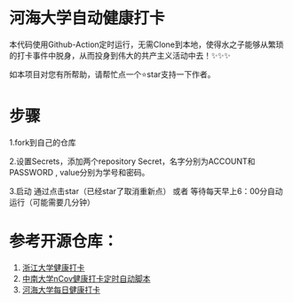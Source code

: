 # 河海大学自动健康打卡
本代码使用Github-Action定时运行，无需Clone到本地，使得水之子能够从繁琐的打卡事件中脱身，从而投身到伟大的共产主义活动中去！✨✨✨

如本项目对您有所帮助，请帮忙点一个⭐star支持一下作者。

# 步骤
1.fork到自己的仓库

2.设置Secrets，添加两个repository Secret，名字分别为ACCOUNT和PASSWORD , value分别为学号和密码。

3.启动 通过点击star（已经star了取消重新点） 或者 等待每天早上6：00分自动运行（可能需要几分钟）


# 参考开源仓库：

1. [浙江大学健康打卡](https://github.com/lgaheilongzi/ZJU-Clock-In)
2. [中南大学nCov健康打卡定时自动脚本](https://github.com/lxy764139720/Auto_Attendance)
3. [河海大学每日健康打卡](https://github.com/chloceg/hhu-daily-health-common)
